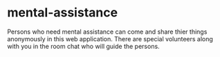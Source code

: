 # mental-assistance
Persons who need mental assistance can come and share thier things anonymously in this web application.  There are special volunteers along with you in the room chat who  will guide the persons.
